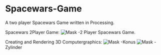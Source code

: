 # Spacewars-Game
A two player Spacewars Game written in Processing.

Spacewars 2Player Game:
![Mask](../master/git-readme/Screen01.png)
-2 Player Spacewars Game. 

Creating and Rendering 3D Computergraphics:
![Mask](../master/git-readme/Screen02.png)
-Konus
![Mask](../master/git-readme/Screen03.png)
-Zylinder
